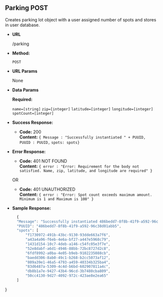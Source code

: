 **Parking POST**
----
  Creates parking lot object with a user assigned number of spots and stores in user database.

* **URL**

  /parking

* **Method:**

  `POST`
  
*  **URL Params**

    None    
   

* **Data Params**

  **Required:**
 
   `name=[string]`
   `zip=[integer]`
   `latitude=[integer]`
   `longitude=[integer]`
   `spotCount=[integer]`

* **Success Response:**

  * **Code:** 200 <br />
    **Content:** `{ Message : "Successfully instantiated " + PUUID, `
    `PUUID : PUUID,`
    `spots: spots}`
 
* **Error Response:**

  * **Code:** 401 NOT FOUND <br />
    **Content:** `{ error : "Error: Requirement for the body not satisfied. Name, zip, latitude, and longitude are required" }`

  OR

  * **Code:** 401 UNAUTHORIZED <br />
    **Content:** `{ error : "Error: Spot count exceeds maximum amount. Minimum is 1 and Maximum is 100" }`

* **Sample Response:**

  ```javascript
    {
    "Message": "Successfully instantiated 486bedd7-8f8b-41f9-a592-96c38d01abb5",
    "PUUID": "486bedd7-8f8b-41f9-a592-96c38d01abb5",
    "spots": [
        "f1730972-491b-43bc-9130-93dde663a7f6",
        "a43a4a96-f6eb-4e6a-bf27-a447e5968c79",
        "1431d154-10c7-4deb-a146-c54fc05e3f7e",
        "52e8dabf-a6d1-4946-88bb-72bc8727d2c8",
        "6fdf8992-a0ba-4e05-b9eb-9102235088cb",
        "baedd306-8ab0-49c1-b268-b2cc5073af12",
        "809a39e1-46a5-4793-a459-40334b325ba4",
        "83d6487a-5309-4c4d-b6bd-602907811a4c",
        "db8b1a7e-9427-43b4-96cd-3b7480cba809",
        "50cc4130-9d27-4092-972c-423ae8e2ea65"
    ]
}
  ```
